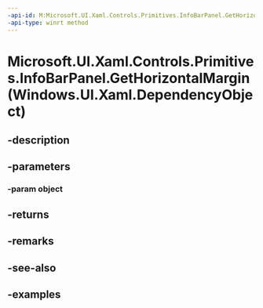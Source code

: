 ```yaml
---
-api-id: M:Microsoft.UI.Xaml.Controls.Primitives.InfoBarPanel.GetHorizontalMargin(Windows.UI.Xaml.DependencyObject)
-api-type: winrt method
---
```


# Microsoft.UI.Xaml.Controls.Primitives.InfoBarPanel.GetHorizontalMargin(Windows.UI.Xaml.DependencyObject)

<!--
public static Windows.UI.Xaml.Thickness GetHorizontalMargin (Windows.UI.Xaml.DependencyObject object);
-->


## -description

## -parameters

### -param object

## -returns

## -remarks

## -see-also

## -examples


